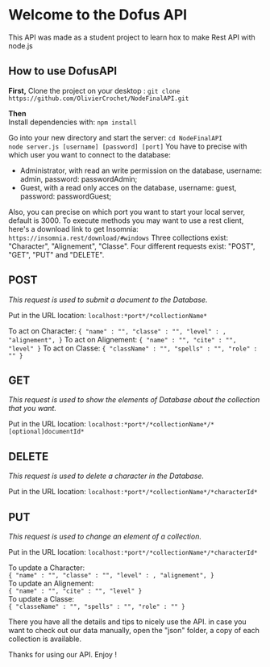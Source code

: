# Welcome to the Dofus API 

This API was made as a student project to learn hox to make Rest API with node.js

## How to use DofusAPI
 
**First,** 
Clone the project on your desktop : `git clone 
https://github.com/OlivierCrochet/NodeFinalAPI.git` 

**Then**  
Install dependencies with: `npm install`

Go into your new directory and start the server: `cd NodeFinalAPI`  
`node server.js [username] [password] [port]` 
You have to precise with which user you want to connect to the database: 
- Administrator, with read an write permission on the database, username: admin, password: passwordAdmin;
- Guest, with a read only acces on the database, username: guest, password: passwordGuest;

Also, you can precise on which port you want to start your local server, default is 3000.
To execute methods you may want to use a rest client, here's a download link to get Insomnia: `https://insomnia.rest/download/#windows`
Three collections exist: "Character", "Alignement", "Classe".
Four different requests exist: "POST", "GET", "PUT" and "DELETE".

## POST
*This request is used to submit a document to the Database.*

Put in the URL location:
`localhost:*port*/*collectionName*`

To act on Character: 
`{ "name" : "",
"classe" : "",
"level" : ,
"alignement", }`
To act on Alignement: 
`{ "name" : "",
"cite" : "",
"level" }`
To act on Classe:
`{ "className" : "",
"spells" : "",
"role" : "" }`

## GET
*This request is used to show the elements of Database about the collection that you want.*

Put in the URL location:
`localhost:*port*/*collectionName*/*[optional]documentId*`



## DELETE
*This request is used to delete a character in the Database.*

Put in the URL location:
`localhost:*port*/*collectionName*/*characterId*`

## PUT
*This request is used to change an element of a collection.*

Put in the URL location:
`localhost:*port*/*collectionName*/*characterId*`

To update a Character:  
`{ "name" : "", "classe" : "", "level" : , "alignement", }`  
To update an Alignement:  
`{ "name" : "", "cite" : "", "level" }`  
To update a Classe:  
`{ "classeName" : "", "spells" : "", "role" : "" }`

There you have all the details and tips to nicely use the API.
in case you want to check out our data manually, open the "json" folder, a copy of each collection is available.

Thanks for using our API.
Enjoy !
